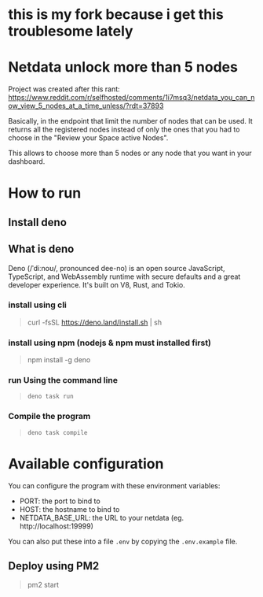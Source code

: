 # this is my fork because i get this troublesome lately

# Netdata unlock more than 5 nodes

Project was created after this rant: https://www.reddit.com/r/selfhosted/comments/1i7msq3/netdata_you_can_now_view_5_nodes_at_a_time_unless/?rdt=37893

Basically, in the endpoint that limit the number of nodes that can be used. It returns all the registered nodes instead of only the ones that you had to choose in the "Review your Space active Nodes".

This allows to choose more than 5 nodes or any node that you want in your dashboard.

# How to run

## Install deno

## What is deno
Deno (/ˈdiːnoʊ/, pronounced dee-no) is an open source JavaScript, TypeScript, and WebAssembly runtime with secure defaults and a great developer experience. It's built on V8, Rust, and Tokio.
### install using cli

> curl -fsSL https://deno.land/install.sh | sh

### install using npm (nodejs & npm must installed first)

> npm install -g deno
### run Using the command line

>  `deno task run`

### Compile the program
> `deno task compile`

# Available configuration

You can configure the program with these environment variables:
- PORT: the port to bind to
- HOST: the hostname to bind to
- NETDATA_BASE_URL: the URL to your netdata (eg. http://localhost:19999)

You can also put these into a file `.env` by copying the `.env.example` file.

## Deploy using PM2

> pm2 start
